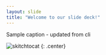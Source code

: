 ```yaml
---
layout: slide
title: "Welcome to our slide deck!"
---
```


Sample caption - updated from cli

![skitchtocat](https://octodex.github.com/images/skitchtocat.png)
{: .center}

